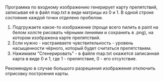 Программа по входному изображению генерирует карту препятствий, записывая её в файл map.txt в виде матрицы из 0 и 1.
В одной строке состояние каждой точки отделено пробелом.

1. Подгружаете какое-то изображение (проще всего пилить в paint на белом 
холсте рисовать чёрными линиями и сохранить в .png), на котором изображена карте препятствий.
2. Если нужно - настраиваете чувствительность - уровень насыщенности чёрного, который будет считаться препятствием.
3. Нажимаем "Сгенерировать" - в файле map.txt окажется записанная карта в виде 0 и 1, где 1 - препятствие,
                                                                                          0 - его отсутствие.
                                                                                          
Рекомендую в случае большого разрешения изображения отключить отрисовку построения карты.
